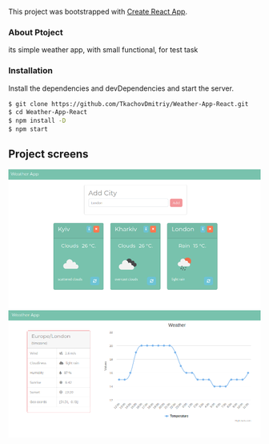 This project was bootstrapped with [Create React App](https://github.com/facebook/create-react-app).

### About Ptoject

its simple weather app, with small functional, for test task

### Installation

Install the dependencies and devDependencies and start the server.

```sh
$ git clone https://github.com/TkachovDmitriy/Weather-App-React.git
$ cd Weather-App-React
$ npm install -D
$ npm start
```

## Project screens

![Preview](https://github.com/TkachovDmitriy/Weather-App-React/blob/master/screens/WeatherOfCity.png)
![Preview](https://github.com/TkachovDmitriy/Weather-App-React/blob/master/screens/DetailsInfo.png)
